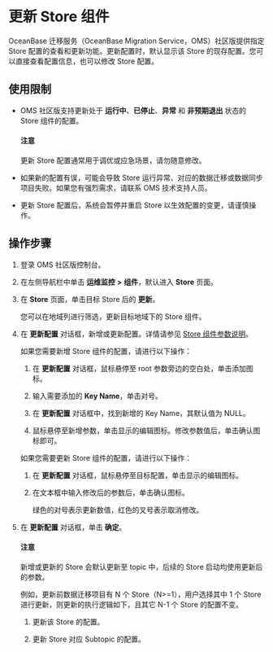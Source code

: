 # 更新 Store 组件

OceanBase 迁移服务（OceanBase Migration Service，OMS）社区版提供指定 Store 配置的查看和更新功能。更新配置时，默认显示该 Store 的现存配置。您可以直接查看配置信息，也可以修改 Store 配置。

## 使用限制

* OMS 社区版支持更新处于 **运行中**、**已停止**、**异常** 和 **非预期退出** 状态的 Store 组件的配置。

  <main id="notice" type='notice'>
    <h4>注意</h4>
    <p>更新 Store 配置通常用于调优或应急场景，请勿随意修改。</p>
  </main>

* 如果新的配置有误，可能会导致 Store 运行异常、对应的数据迁移或数据同步项目失败。如果您有强烈需求，请联系 OMS 技术支持人员。

* 更新 Store 配置后，系统会暂停并重启 Store 以生效配置的变更，请谨慎操作。

## 操作步骤

1. 登录 OMS 社区版控制台。

2. 在左侧导航栏中单击 **运维监控** **\>** **组件**，默认进入 **Store** 页面。

3. 在 **Store** 页面，单击目标 Store 后的 **更新**。

   您可以在地域列进行筛选，更新目标地域下的 Store 组件。

4. 在 **更新配置** 对话框，新增或更新配置。详情请参见 [Store 组件参数说明](../../../1100.o-m-guide/500.component-parameters/500.store-component-parameters/300.mysql-store.md)。

   如果您需要新增 Store 组件的配置，请进行以下操作：

   1. 在 **更新配置** 对话框，鼠标悬停至 root 参数旁边的空白处，单击添加图标。

   2. 输入需要添加的 **Key Name**，单击对号。

   3. 在 **更新配置** 对话框中，找到新增的 Key Name，其默认值为 NULL。

   4. 鼠标悬停至新增参数，单击显示的编辑图标。修改参数值后，单击确认图标即可。

   如果您需要更新 Store 组件的配置，请进行以下操作：

   1. 在 **更新配置** 对话框，鼠标悬停至目标配置，单击显示的编辑图标。

   2. 在文本框中输入修改后的参数后，单击确认图标。

      绿色的对号表示更新数值，红色的叉号表示取消修改。

5. 在 **更新配置** 对话框，单击 **确定**。

    <main id="notice" type='notice'>
    <h4>注意</h4>
    <p>新增或更新的 Store 会默认更新至 topic 中，后续的 Store 启动均使用更新后的参数。</p>
    </main>

   例如，更新前数据迁移项目有 N 个 Store（N\>=1），用户选择其中 1 个 Store 进行更新，则更新的执行逻辑如下，且其它 N-1 个 Store 的配置不变。

   1. 更新该 Store 的配置。

   2. 更新 Store 对应 Subtopic 的配置。
